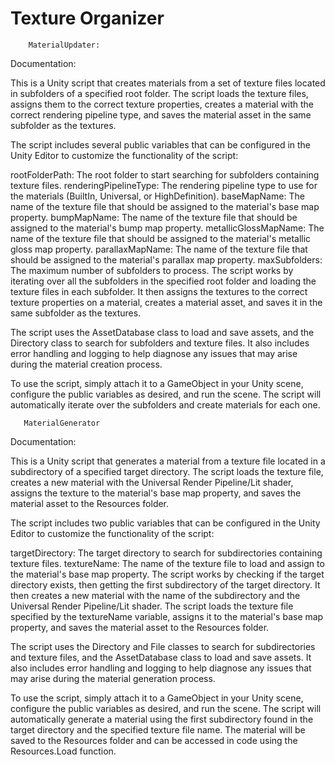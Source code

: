 # Texture Organizer
        MaterialUpdater:
Documentation:

This is a Unity script that creates materials from a set of texture files located in subfolders of a specified root folder. The script loads the texture files, assigns them to the correct texture properties, creates a material with the correct rendering pipeline type, and saves the material asset in the same subfolder as the textures.

The script includes several public variables that can be configured in the Unity Editor to customize the functionality of the script:

rootFolderPath: The root folder to start searching for subfolders containing texture files.
renderingPipelineType: The rendering pipeline type to use for the materials (BuiltIn, Universal, or HighDefinition).
baseMapName: The name of the texture file that should be assigned to the material's base map property.
bumpMapName: The name of the texture file that should be assigned to the material's bump map property.
metallicGlossMapName: The name of the texture file that should be assigned to the material's metallic gloss map property.
parallaxMapName: The name of the texture file that should be assigned to the material's parallax map property.
maxSubfolders: The maximum number of subfolders to process.
The script works by iterating over all the subfolders in the specified root folder and loading the texture files in each subfolder. It then assigns the textures to the correct texture properties on a material, creates a material asset, and saves it in the same subfolder as the textures.

The script uses the AssetDatabase class to load and save assets, and the Directory class to search for subfolders and texture files. It also includes error handling and logging to help diagnose any issues that may arise during the material creation process.

To use the script, simply attach it to a GameObject in your Unity scene, configure the public variables as desired, and run the scene. The script will automatically iterate over the subfolders and create materials for each one.

       MaterialGenerator
Documentation:

This is a Unity script that generates a material from a texture file located in a subdirectory of a specified target directory. The script loads the texture file, creates a new material with the Universal Render Pipeline/Lit shader, assigns the texture to the material's base map property, and saves the material asset to the Resources folder.

The script includes two public variables that can be configured in the Unity Editor to customize the functionality of the script:

targetDirectory: The target directory to search for subdirectories containing texture files.
textureName: The name of the texture file to load and assign to the material's base map property.
The script works by checking if the target directory exists, then getting the first subdirectory of the target directory. It then creates a new material with the name of the subdirectory and the Universal Render Pipeline/Lit shader. The script loads the texture file specified by the textureName variable, assigns it to the material's base map property, and saves the material asset to the Resources folder.

The script uses the Directory and File classes to search for subdirectories and texture files, and the AssetDatabase class to load and save assets. It also includes error handling and logging to help diagnose any issues that may arise during the material generation process.

To use the script, simply attach it to a GameObject in your Unity scene, configure the public variables as desired, and run the scene. The script will automatically generate a material using the first subdirectory found in the target directory and the specified texture file name. The material will be saved to the Resources folder and can be accessed in code using the Resources.Load function.
